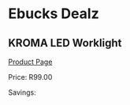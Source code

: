 
# Ebucks Dealz
## KROMA LED Worklight
[Product Page](https://www.ebucks.com/web/shop/productSelected.do?prodId=1082148844&catId=370101825)

Price: R99.00

Savings: 


	